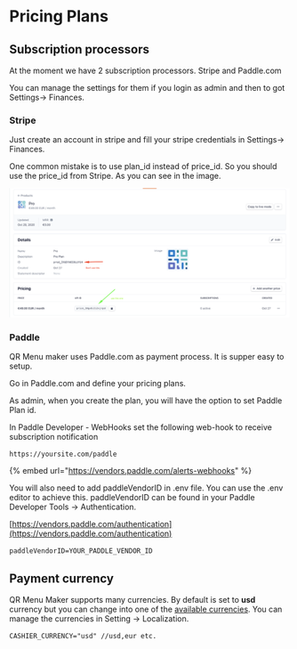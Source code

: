 # Pricing Plans

## Subscription processors

At the moment we have 2 subscription processors. Stripe and Paddle.com

You can manage the settings for them if you login as admin and then to got Settings-&gt; Finances. 

### Stripe

Just create an account in stripe and fill your stripe credentials in  Settings-&gt; Finances.

One common mistake is to use plan\_id instead of price\_id. So you should use the price\_id from Stripe. As you can see in the image.

![](../.gitbook/assets/plans.png)

### Paddle 

QR Menu maker uses Paddle.com as payment process. It is supper easy to setup. 

Go in Paddle.com and define your pricing plans. 

As admin, when you create the plan, you will have the option to set Paddle Plan id. 

In Paddle Developer - WebHooks set the following web-hook to receive subscription notification

```text
https://yoursite.com/paddle
```

{% embed url="https://vendors.paddle.com/alerts-webhooks" %}

You will also need to add paddleVendorID in .env file. You can use the .env editor to achieve this. paddleVendorID can be found in your Paddle Developer Tools -&gt; Authentication. 

[https://vendors.paddle.com/authentication](https://vendors.paddle.com/authentication)

```text
paddleVendorID=YOUR_PADDLE_VENDOR_ID
```

## **Payment currency**

QR Menu Maker supports many currencies. By default is set to **usd** currency but you can change into one of the [available currencies](https://stripe.com/docs/currencies#presentment-currencies). You can manage the currencies in Setting -&gt; Localization.

```text
CASHIER_CURRENCY="usd" //usd,eur etc.
```

